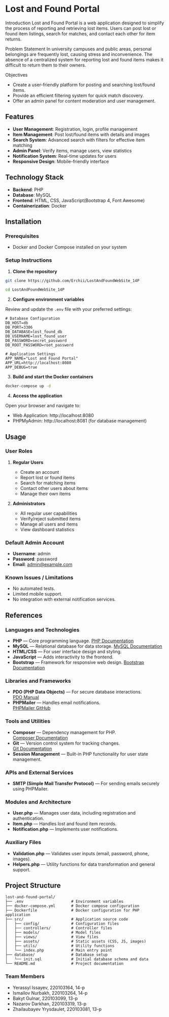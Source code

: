 # Lost and Found Portal

Introduction
Lost and Found Portal is a web application designed to simplify the process of reporting and retrieving lost items. Users can post lost or found item listings, search for matches, and contact each other for item returns.



Problem Statement
In university campuses and public areas, personal belongings are frequently lost, causing stress and inconvenience. The absence of a centralized system for reporting lost and found items makes it difficult to return them to their owners.

Objectives
- Create a user-friendly platform for posting and searching lost/found items.
- Provide an efficient filtering system for quick match discovery.
- Offer an admin panel for content moderation and user management.

## Features

- **User Management**: Registration, login, profile management
- **Item Management**: Post lost/found items with details and images
- **Search System**: Advanced search with filters for effective item matching
- **Admin Panel**: Verify items, manage users, view statistics
- **Notification System**: Real-time updates for users
- **Responsive Design**: Mobile-friendly interface

## Technology Stack

- **Backend**: PHP
- **Database**: MySQL
- **Frontend**: HTML, CSS, JavaScript(Bootstrap 4, Font Awesome)
- **Containerization**: Docker

## Installation

### Prerequisites

- Docker and Docker Compose installed on your system

### Setup Instructions

1. **Clone the repository**

```bash
git clone https://github.com/Erchii/LostAndFoundWebSite_14P
```

```bash
cd LostAndFoundWebSite_14P
```

2. **Configure environment variables**

Review and update the `.env` file with your preferred settings:

```
# Database Configuration
DB_HOST=db
DB_PORT=3306
DB_DATABASE=lost_found_db
DB_USERNAME=lost_found_user
DB_PASSWORD=secret_password
DB_ROOT_PASSWORD=root_password

# Application Settings
APP_NAME="Lost and Found Portal"
APP_URL=http://localhost:8080
APP_DEBUG=true
```

3. **Build and start the Docker containers**

```bash
docker-compose up -d
```

4. **Access the application**

Open your browser and navigate to:
- Web Application: http://localhost:8080
- PHPMyAdmin: http://localhost:8081 (for database management)

## Usage

### User Roles

1. **Regular Users**
   - Create an account
   - Report lost or found items
   - Search for matching items
   - Contact other users about items
   - Manage their own items

2. **Administrators**
   - All regular user capabilities
   - Verify/reject submitted items
   - Manage all users and items
   - View dashboard statistics

### Default Admin Account

- **Username**: admin
- **Password**: password
- **Email**: admin@example.com



### Known Issues / Limitations
- No automated tests.
- Limited mobile support.
- No integration with external notification services.



## References

### Languages and Technologies
- **PHP** — Core programming language. [PHP Documentation](https://www.php.net/docs.php)
- **MySQL** — Relational database for data storage. [MySQL Documentation](https://dev.mysql.com/doc/)
- **HTML/CSS** — For user interface design and styling.
- **JavaScript** — Adds interactivity to the frontend.
- **Bootstrap** — Framework for responsive web design. [Bootstrap Documentation](https://getbootstrap.com/)

### Libraries and Frameworks
- **PDO (PHP Data Objects)** — For secure database interactions.  
  [PDO Manual](https://www.php.net/manual/en/book.pdo.php)
- **PHPMailer** — Handles email notifications.  
  [PHPMailer GitHub](https://github.com/PHPMailer/PHPMailer)

### Tools and Utilities
- **Composer** — Dependency management for PHP.  
  [Composer Documentation](https://getcomposer.org/)
- **Git** — Version control system for tracking changes.  
  [Git Documentation](https://git-scm.com/doc)
- **Session Management** — Built-in PHP functionality for user state management.

### APIs and External Services
- **SMTP (Simple Mail Transfer Protocol)** — For sending emails securely using PHPMailer.

### Modules and Architecture
- **User.php** — Manages user data, including registration and authentication.
- **Item.php** — Handles lost and found item records.
- **Notification.php** — Implements user notifications.

### Auxiliary Files
- **Validation.php** — Validates user inputs (email, password, phone, images).
- **Helpers.php** — Utility functions for data transformation and general support.




## Project Structure

```
lost-and-found-portal/
├── .env                     # Environment variables
├── docker-compose.yml       # Docker compose configuration
├── Dockerfile               # Docker configuration for PHP application
├── src/                     # Application source code
│   ├── config/              # Configuration files
│   ├── controllers/         # Controller files
│   ├── models/              # Model files
│   ├── views/               # View files
│   ├── assets/              # Static assets (CSS, JS, images)
│   ├── utils/               # Utility functions
│   └── index.php            # Main entry point
├── database/                # Database setup
│   └── init.sql             # Initial database schema and data
└── README.md                # Project documentation
```




### Team Members
- Yerassyl Issayev, 220103164, 14-p
- Ismailov Nurbakh, 220103264, 14-p
- Bakyt Gulnar, 220103099, 13-p
- Nazarov Darkhan, 220103319, 13-p
- Zhailaubayev Yrysdaulet, 220103081, 13-p

